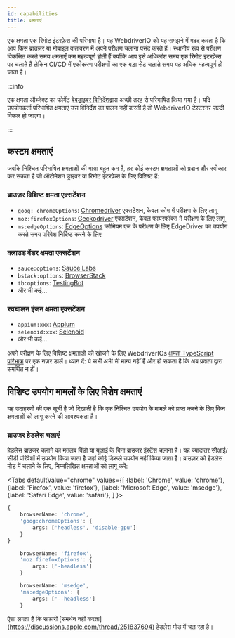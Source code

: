 ```yaml
---
id: capabilities
title: क्षमताएं
---
```


एक क्षमता एक रिमोट इंटरफ़ेस की परिभाषा है। यह WebdriverIO को यह समझने में मदद करता है कि आप किस ब्राउज़र या मोबाइल वातावरण में अपने परीक्षण चलाना पसंद करते हैं। स्थानीय रूप से परीक्षण विकसित करते समय क्षमताएँ कम महत्वपूर्ण होती हैं क्योंकि आप इसे अधिकांश समय एक रिमोट इंटरफ़ेस पर चलाते हैं लेकिन CI/CD में एकीकरण परीक्षणों का एक बड़ा सेट चलाते समय यह अधिक महत्वपूर्ण हो जाता है।

:::info

एक क्षमता ऑब्जेक्ट का फोर्मेट [वेबड्राइवर विनिर्देश](https://w3c.github.io/webdriver/#capabilities)द्वारा अच्छी तरह से परिभाषित किया गया है। यदि उपयोगकर्ता परिभाषित क्षमताएं उस विनिर्देश का पालन नहीं करती हैं तो WebdriverIO टेस्टरनर जल्दी विफल हो जाएगा।

:::

## कस्टम क्षमताएं

जबकि निश्चित परिभाषित क्षमताओं की मात्रा बहुत कम है, हर कोई कस्टम क्षमताओं को प्रदान और स्वीकार कर सकता है जो ऑटोमेशन ड्राइवर या रिमोट इंटरफ़ेस के लिए विशिष्ट हैं:

### ब्राउज़र विशिष्ट क्षमता एक्सटेंशन

- `goog: chromeOptions`: [Chromedriver](https://chromedriver.chromium.org/capabilities) एक्सटेंशन, केवल क्रोम में परीक्षण के लिए लागू
- `moz:firefoxOptions`: [Geckodriver](https://firefox-source-docs.mozilla.org/testing/geckodriver/Capabilities.html) एक्सटेंशन, केवल फायरफॉक्स में परीक्षण के लिए लागू
- `ms:edgeOptions`: [EdgeOptions](https://learn.microsoft.com/en-us/microsoft-edge/webdriver-chromium/capabilities-edge-options) क्रोमियम एज के परीक्षण के लिए EdgeDriver का उपयोग करते समय परिवेश निर्दिष्ट करने के लिए

### क्लाउड वेंडर क्षमता एक्सटेंशन

- `sauce:options`: [Sauce Labs](https://docs.saucelabs.com/dev/test-configuration-options/#w3c-webdriver-browser-capabilities--optional)
- `bstack:options`: [BrowserStack](https://www.browserstack.com/docs/automate/selenium/organize-tests)
- `tb:options`: [TestingBot](https://testingbot.com/support/other/test-options)
- और भी कई...

### स्वचालन इंजन क्षमता एक्सटेंशन

- `appium:xxx`: [Appium](https://appium.github.io/appium.io/docs/en/writing-running-appium/caps/)
- `selenoid:xxx`: [Selenoid](https://github.com/aerokube/selenoid/blob/master/docs/special-capabilities.adoc)
- और भी कई...

अपने परीक्षण के लिए विशिष्ट क्षमताओं को खोजने के लिए WebdriverIOs [क्षमता TypeScript परिभाषा](https://github.com/aerokube/selenoid/blob/master/docs/special-capabilities.adoc) पर एक नज़र डालें। ध्यान दें: ये सभी अभी भी मान्य नहीं हैं और हो सकता है कि अब प्रदाता द्वारा समर्थित न हों।

## विशिष्ट उपयोग मामलों के लिए विशेष क्षमताएं

यह उदाहरणों की एक सूची है जो दिखाती है कि एक निश्चित उपयोग के मामले को प्राप्त करने के लिए किन क्षमताओं को लागू करने की आवश्यकता है।

### ब्राउजर हेडलेस चलाएं

हेडलेस ब्राउजर चलाने का मतलब विंडो या यूआई के बिना ब्राउजर इंस्टेंस चलाना है। यह ज्यादातर सीआई/सीडी परिवेशों में उपयोग किया जाता है जहां कोई डिस्प्ले उपयोग नहीं किया जाता है। ब्राउज़र को हेडलेस मोड में चलाने के लिए, निम्नलिखित क्षमताओं को लागू करें:

<Tabs
  defaultValue="chrome"
  values={[
    {label: 'Chrome', value: 'chrome'},
 {label: 'Firefox', value: 'firefox'},
 {label: 'Microsoft Edge', value: 'msedge'},
 {label: 'Safari Edge', value: 'safari'},
 ]
}>
<TabItem value="chrome">

```ts
{
    browserName: 'chrome',
    'goog:chromeOptions': {
        args: ['headless', 'disable-gpu']
    }
}
```

</TabItem>
<TabItem value="firefox">

```ts
    browserName: 'firefox',
    'moz:firefoxOptions': {
        args: ['-headless']
    }
```

</TabItem>
<TabItem value="msedge">

```ts
    browserName: 'msedge',
    'ms:edgeOptions': {
        args: ['--headless']
    }
```

</TabItem>
<TabItem value="safari">

ऐसा लगता है कि सफारी [समर्थन नहीं करता] (https://discussions.apple.com/thread/251837694) हेडलेस मोड में चल रहा है।

</TabItem>
</Tabs>

